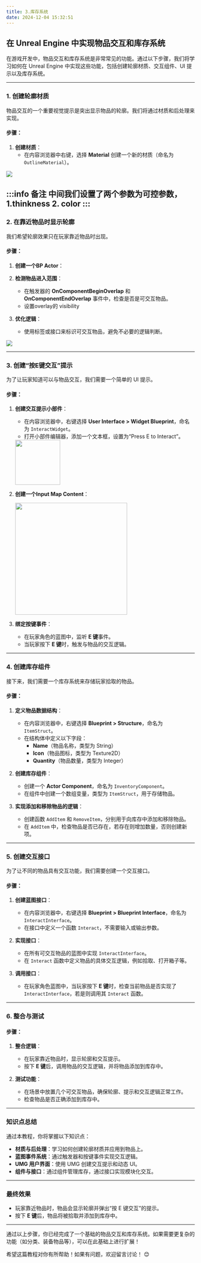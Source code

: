```yaml
---
title: 3.库存系统
date: 2024-12-04 15:32:51
---
```


## 在 Unreal Engine 中实现物品交互和库存系统

在游戏开发中，物品交互和库存系统是非常常见的功能。通过以下步骤，我们将学习如何在 Unreal Engine 中实现这些功能，包括创建轮廓材质、交互组件、UI 提示以及库存系统。

---

### 1. 创建轮廓材质

物品交互的一个重要视觉提示是突出显示物品的轮廓。我们将通过材质和后处理来实现。

#### 步骤：
1. **创建材质**：
   - 在内容浏览器中右键，选择 **Material** 创建一个新的材质（命名为 `OutlineMaterial`）。
  
<img src='/unreal/03.inventory/outline_material.png'>

:::info 备注
中间我们设置了两个参数为可控参数， 1.thinkness 2. color
:::
---

### 2. 在靠近物品时显示轮廓

我们希望轮廓效果只在玩家靠近物品时出现。

#### 步骤：
1. **创建一个BP Actor**：

2. **检测物品进入范围**：
   - 在触发器的 **OnComponentBeginOverlap** 和 **OnComponentEndOverlap** 事件中，检查是否是可交互物品。
   - 设置overlay的 visibility

3. **优化逻辑**：
   - 使用标签或接口来标识可交互物品，避免不必要的逻辑判断。
<img src='/unreal/03.inventory/interact_bp.png'>

   

---

### 3. 创建“按E键交互”提示

为了让玩家知道可以与物品交互，我们需要一个简单的 UI 提示。

#### 步骤：
1. **创建交互提示小部件**：
   - 在内容浏览器中，右键选择 **User Interface > Widget Blueprint**，命名为 `InteractWidget`。
   - 打开小部件编辑器，添加一个文本框，设置为“Press E to Interact”。
   <img src='/unreal/03.inventory/ui_widget.png' width='120'>


2. **创建一个Input Map Content**：

   <img src='/unreal/03.inventory/IMC.png' width='299'>

3. **绑定按键事件**：
   - 在玩家角色的蓝图中，监听 **E 键**事件。
   - 当玩家按下 **E 键**时，触发与物品的交互逻辑。

---

### 4. 创建库存组件

接下来，我们需要一个库存系统来存储玩家拾取的物品。

#### 步骤：
1. **定义物品数据结构**：
   - 在内容浏览器中，右键选择 **Blueprint > Structure**，命名为 `ItemStruct`。
   - 在结构体中定义以下字段：
     - **Name**（物品名称，类型为 String）
     - **Icon**（物品图标，类型为 Texture2D）
     - **Quantity**（物品数量，类型为 Integer）

2. **创建库存组件**：
   - 创建一个 **Actor Component**，命名为 `InventoryComponent`。
   - 在组件中创建一个数组变量，类型为 `ItemStruct`，用于存储物品。

3. **实现添加和移除物品的逻辑**：
   - 创建函数 `AddItem` 和 `RemoveItem`，分别用于向库存中添加和移除物品。
   - 在 `AddItem` 中，检查物品是否已存在，若存在则增加数量，否则创建新项。

---

### 5. 创建交互接口

为了让不同的物品具有交互功能，我们需要创建一个交互接口。

#### 步骤：
1. **创建蓝图接口**：
   - 在内容浏览器中，右键选择 **Blueprint > Blueprint Interface**，命名为 `InteractInterface`。
   - 在接口中定义一个函数 `Interact`，不需要输入或输出参数。

2. **实现接口**：
   - 在所有可交互物品的蓝图中实现 `InteractInterface`。
   - 在 `Interact` 函数中定义物品的具体交互逻辑，例如拾取、打开箱子等。

3. **调用接口**：
   - 在玩家角色蓝图中，当玩家按下 **E 键**时，检查当前物品是否实现了 `InteractInterface`，若是则调用其 `Interact` 函数。

---

### 6. 整合与测试

#### 步骤：
1. **整合逻辑**：
   - 在玩家靠近物品时，显示轮廓和交互提示。
   - 按下 **E 键**后，调用物品的交互逻辑，并将物品添加到库存中。

2. **测试功能**：
   - 在场景中放置几个可交互物品，确保轮廓、提示和交互逻辑正常工作。
   - 检查物品是否正确添加到库存中。

---

### 知识点总结

通过本教程，你将掌握以下知识点：
- **材质与后处理**：学习如何创建轮廓材质并应用到物品上。
- **蓝图事件系统**：通过触发器和按键事件实现交互逻辑。
- **UMG 用户界面**：使用 UMG 创建交互提示和动态 UI。
- **组件与接口**：通过组件管理库存，通过接口实现模块化交互。

---

### 最终效果

- 玩家靠近物品时，物品会显示轮廓并弹出“按 E 键交互”的提示。
- 按下 **E 键**后，物品将被拾取并添加到库存中。

---

通过以上步骤，你已经完成了一个基础的物品交互和库存系统。如果需要更复杂的功能（如分类、装备物品等），可以在此基础上进行扩展！

希望这篇教程对你有所帮助！如果有问题，欢迎留言讨论！ 😊
